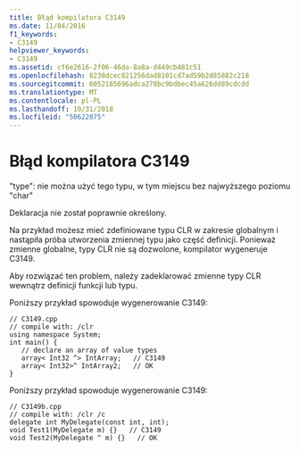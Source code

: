 ```yaml
---
title: Błąd kompilatora C3149
ms.date: 11/04/2016
f1_keywords:
- C3149
helpviewer_keywords:
- C3149
ms.assetid: cf6e2616-2f06-46da-8a8a-d449cb481c51
ms.openlocfilehash: 8238dcec821256dad8101cd7ad59b2d85882c218
ms.sourcegitcommit: 6052185696adca270bc9bdbec45a626dd89cdcdd
ms.translationtype: MT
ms.contentlocale: pl-PL
ms.lasthandoff: 10/31/2018
ms.locfileid: "50622875"
---
```

# <a name="compiler-error-c3149"></a>Błąd kompilatora C3149

"type": nie można użyć tego typu, w tym miejscu bez najwyższego poziomu "char"

Deklaracja nie został poprawnie określony.

Na przykład możesz mieć zdefiniowane typu CLR w zakresie globalnym i nastąpiła próba utworzenia zmiennej typu jako część definicji. Ponieważ zmienne globalne, typy CLR nie są dozwolone, kompilator wygeneruje C3149.

Aby rozwiązać ten problem, należy zadeklarować zmienne typy CLR wewnątrz definicji funkcji lub typu.

Poniższy przykład spowoduje wygenerowanie C3149:

```
// C3149.cpp
// compile with: /clr
using namespace System;
int main() {
   // declare an array of value types
   array< Int32 ^> IntArray;   // C3149
   array< Int32>^ IntArray2;   // OK
}
```

Poniższy przykład spowoduje wygenerowanie C3149:

```
// C3149b.cpp
// compile with: /clr /c
delegate int MyDelegate(const int, int);
void Test1(MyDelegate m) {}   // C3149
void Test2(MyDelegate ^ m) {}   // OK
```
